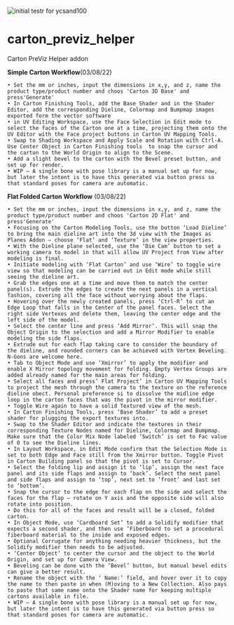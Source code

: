 ![initial testr for ycsand100](https://user-images.githubusercontent.com/16747273/161410886-4b5fe076-cbaf-4d59-86ed-e6a296787905.png)
# carton_previz_helper
Carton PreViz Helper addon

**Simple Carton Workflow**(03/08/22)

    • Set the mm or inches, input the dimensions in x,y, and z, name the product type/product number and choos 'Carton 3D Base' and press'Generate'
    • In Carton Finishing Tools, add the Base Shader and in the Shader Editor, add the corresponding Dieline, Colormap and Bumpmap images exported form the vector software
    • in UV Editing Workspace, use the Face Selection in Edit mode to select the faces of the Carton one at a time, projecting them onto the UV Editor with the Face project buttons in Carton UV Mapping Tools.
    • Swap to Shading Workspace and Apply Scale and Rotation with Ctrl-A. Use Center Object in Carton Finishing tools  to snap the cursor and the carton to the World Origin to align to the Scene.
    • Add a slight bevel to the carton with the Bevel preset button, and set up for render. 
    • WIP – A single bone with pose library is a manual set up for now, but later the intent is to have this generated via button press so that standard poses for camera are automatic.

**Flat Folded Carton Workflow** (03/08/22)

    • Set the mm or inches, input the dimensions in x,y, and z, name the product type/product number and choos 'Carton 2D Flat' and press'Generate'
    • Focusing on the Carton Modeling Tools, use the button ‘Load Dieline’ to bring the main dieline art into the 3d view with the Images as Planes Addon – choose ‘Flat’ and ‘Texture’ in the view properties.
    • With the Dieline plane selected, use the ‘Die Cam’ button to set a working camera to model in that will allow UV Project from View after modeling is final.
    • Initiate modeling with ‘Flat Carton’ and use ‘Wire’ to toggle wire view so that modeling can be carried out in Edit mode while still seeing the dieline art.
    • Grab the edges one at a time and move them to match the center panel(s). Extrude the edges to create the next panels in a vertical fashion, covering all the face without worrying about the flaps.
    • Hovering over the newly created panels, press ‘Ctrl-R’ to cut an Edge Loop that falls in the Center of the panel faces. Select the right side Vertexes and delete them, leaving the center edge and the left side of the model.
    • Select the center line and press ‘Add Mirror’. This will snap the Object Origin to the selection and add a Mirror Modifier to enable modeling the side flaps. 
    • Extrude out for each flap taking care to consider the boundary of the dieline, and rounded corners can be achieved with Vertex Beveling. N-Gons are welcome here.
    • Tab to Object Mode and use ‘Xmirror’ to apply the modifier and enable X Mirror topology movement for folding. Empty Vertex Groups are added already named for the main areas for folding. 
    • Select all faces and press’ Flat Project’ in Carton UV Mapping Tools to project the mesh through the camera to the texture on the reference dieline obect. Personal preference si to dissolve the midline edge loop in the carton faces that was the pivot in the mirror modifier.
    • Toggle Wire again to have a solid Textured view of the mesh.
    • In Carton Finishing Tools, press ‘Base Shader’ to add a preset shader for plugging the export textures into.
    • Swap to the Shader Editor and indicate the textures in their corresponding Texture Nodes named for Dieline, Colormap and Bumpmap. Make sure that the Color Mix Node labeled ‘Switch’ is set to Fac value of 0 to see the Dieline lines.
    • In Layout Workspace, in Edit Mode confirm that the Selection Mode is set to both Edge and Face still from the Xmirror button. Toggle Pivot in Carton Building panel so that the pivot is set to Cursor.
    • Select the folding lip and assign it to ‘lip’, assign the next face panel and its side flaps and assign to ‘back’. Select the next panel and side flaps and assign to ‘top’, next set to ‘front’ and last set to ‘bottom’.
    • Snap the cursor to the edge for each flap on the side and select the faces for the flap – rotate on Y axis and the opposite side will also rotate into position.
    • Do this for all of the faces and result will be a closed, folded carton.
    • In Object Mode, use ‘Cardboard Set’ to add a Solidify modifier that expects a second shader, and then use ‘Fiberboard to set a procedural fiberboard material to the inside and exposed edges.
    • Optional Corrugate for anything needing heavier thickness, but the Solidify modifier then needs to be adjusted.
    • ‘Center Object’ to center the cursor and the object to the World Origin, and set up for Camera View. 
    • Beveling can be done with the ‘Bevel’ button, but manual bevel edits can give a better result.
    • Rename the object with the ‘ Name:’ field, and hover over it to copy the name to then paste in when (M)oving to a New Collection. Also pays to paste that same name onto the Shader name for keeping multiple cartons available in file.
    • WIP – A single bone with pose library is a manual set up for now, but later the intent is to have this generated via button press so that standard poses for camera are automatic.


